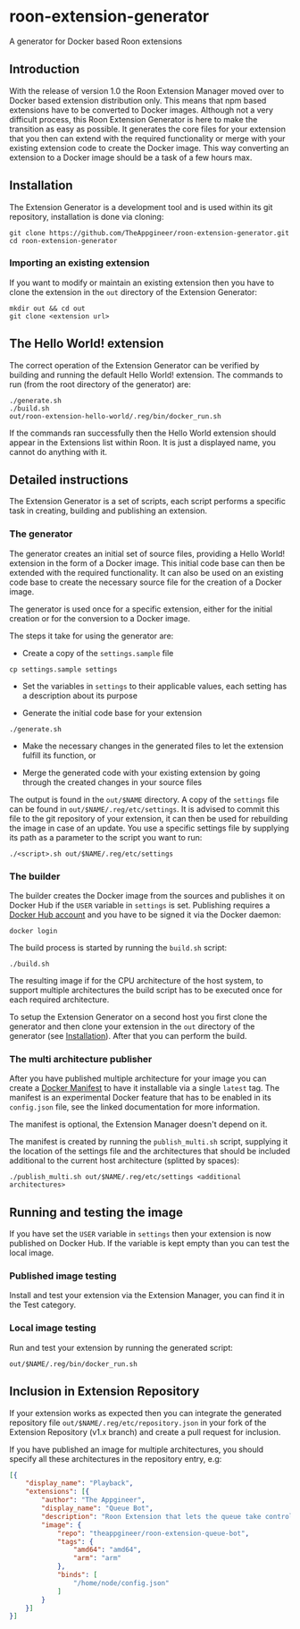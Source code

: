 # roon-extension-generator
A generator for Docker based Roon extensions

## Introduction
With the release of version 1.0 the Roon Extension Manager moved over to Docker based extension distribution only. This means that npm based extensions have to be converted to Docker images. Although not a very difficult process, this Roon Extension Generator is here to make the transition as easy as possible. It generates the core files for your extension that you then can extend with the required functionality or merge with your existing extension code to create the Docker image. This way converting an extension to a Docker image should be a task of a few hours max.

## Installation
The Extension Generator is a development tool and is used within its git repository, installation is done via cloning:

    git clone https://github.com/TheAppgineer/roon-extension-generator.git
    cd roon-extension-generator

### Importing an existing extension
If you want to modify or maintain an existing extension then you have to clone the extension in the `out` directory of the Extension Generator:

    mkdir out && cd out
    git clone <extension url>

## The Hello World! extension
The correct operation of the Extension Generator can be verified by building and running the default Hello World! extension. The commands to run (from the root directory of the generator) are:

```shell
./generate.sh
./build.sh
out/roon-extension-hello-world/.reg/bin/docker_run.sh
```
If the commands ran successfully then the Hello World extension should appear in the Extensions list within Roon. It is just a displayed name, you cannot do anything with it.

## Detailed instructions
The Extension Generator is a set of scripts, each script performs a specific task in creating, building and publishing an extension.

### The generator
The generator creates an initial set of source files, providing a Hello World! extension in the form of a Docker image. This initial code base can then be extended with the required functionality. It can also be used on an existing code base to create the necessary source file for the creation of a Docker image.

The generator is used once for a specific extension, either for the initial creation or for the conversion to a Docker image.

The steps it take for using the generator are:
* Create a copy of the `settings.sample` file

<p>

    cp settings.sample settings

* Set the variables in `settings` to their applicable values, each setting has a description about its purpose

* Generate the initial code base for your extension

<p>

    ./generate.sh

* Make the necessary changes in the generated files to let the extension fulfill its function, or

* Merge the generated code with your existing extension by going through the created changes in your source files

The output is found in the `out/$NAME` directory. A copy of the `settings` file can be found in `out/$NAME/.reg/etc/settings`. It is advised to commit this file to the git repository of your extension, it can then be used for rebuilding the image in case of an update. You use a specific settings file by supplying its path as a parameter to the script you want to run:

    ./<script>.sh out/$NAME/.reg/etc/settings

### The builder
The builder creates the Docker image from the sources and publishes it on Docker Hub if the `USER` variable in `settings` is set. Publishing requires a [Docker Hub account](https://hub.docker.com/signup) and you have to be signed it via the Docker daemon:

    docker login

The build process is started by running the `build.sh` script:

    ./build.sh

The resulting image if for the CPU architecture of the host system, to support multiple architectures the build script has to be executed once for each required architecture.

To setup the Extension Generator on a second host you first clone the generator and then clone your extension in the `out` directory of the generator (see [Installation](#installation)). After that you can perform the build.

###  The multi architecture publisher
After you have published multiple architecture for your image you can create a [Docker Manifest](https://docs.docker.com/engine/reference/commandline/manifest/) to have it installable via a single `latest` tag. The manifest is an experimental Docker feature that has to be enabled in its `config.json` file, see the linked documentation for more information.

The manifest is optional, the Extension Manager doesn't depend on it.

The manifest is created by running the `publish_multi.sh` script, supplying it the location of the settings file and the architectures that should be included additional to the current host architecture (splitted by spaces):

    ./publish_multi.sh out/$NAME/.reg/etc/settings <additional architectures>

## Running and testing the image
If you have set the `USER` variable in `settings` then your extension is now published on Docker Hub. If the variable is kept empty than you can test the local image.

### Published image testing
Install and test your extension via the Extension Manager, you can find it in the Test category.

### Local image testing
Run and test your extension by running the generated script:

    out/$NAME/.reg/bin/docker_run.sh

## Inclusion in Extension Repository
If your extension works as expected then you can integrate the generated repository file `out/$NAME/.reg/etc/repository.json` in your fork of the Extension Repository (v1.x branch) and create a pull request for inclusion.

If you have published an image for multiple architectures, you should specify all these architectures in the repository entry, e.g:

```json
[{
    "display_name": "Playback",
    "extensions": [{
        "author": "The Appgineer",
        "display_name": "Queue Bot",
        "description": "Roon Extension that lets the queue take control",
        "image": {
            "repo": "theappgineer/roon-extension-queue-bot",
            "tags": {
                "amd64": "amd64",
                "arm": "arm"
            },
            "binds": [
                "/home/node/config.json"
            ]
        }
    }]
}]
```

